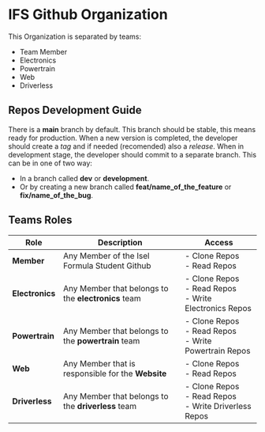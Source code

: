 # IFS Github Organization
This Organization is separated by teams:
- Team Member
- Electronics
- Powertrain
- Web
- Driverless

## Repos Development Guide
There is a **main** branch by default. This branch should be stable, this means ready for production.
When a new version is completed, the developer should create a *tag* and if needed (recomended) also a *release*.
When in development stage, the developer should commit to a separate branch. This can be in one of two way:
- In a branch called **dev** or **development**.
- Or by creating a new branch called **feat/name_of_the_feature** or **fix/name_of_the_bug**.

## Teams Roles
| **Role**        | **Description**                                     | **Access**                                                 |
| --------------- | --------------------------------------------------- | ---------------------------------------------------------- |
| **Member**      | Any Member of the Isel Formula Student Github       | - Clone Repos<br>- Read Repos                              |
| **Electronics** | Any Member that belongs to the **electronics** team | - Clone Repos<br>- Read Repos<br>- Write Electronics Repos |
| **Powertrain**  | Any Member that belongs to the **powertrain** team  | - Clone Repos<br>- Read Repos<br>- Write Powertrain Repos  |
| **Web**         | Any Member that is responsible for the **Website**  | - Clone Repos<br>- Read Repos                              |
| **Driverless**  | Any Member that belongs to the **driverless** team  | - Clone Repos<br>- Read Repos<br>- Write Driverless Repos  |

